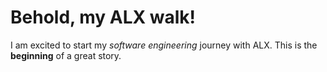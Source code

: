 # Behold, my ALX walk!

I am excited to start my *software engineering* journey with ALX. This is the **beginning** of a great story. 


